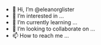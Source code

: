 - 👋 Hi, I’m @eleanorglister
- 👀 I’m interested in ...
- 🌱 I’m currently learning ...
- 💞️ I’m looking to collaborate on ...
- 📫 How to reach me ...

<!---
eleanorglister/eleanorglister is a ✨ special ✨ repository because its `README.md` (this file) appears on your GitHub profile.
You can click the Preview link to take a look at your changes.
--->
